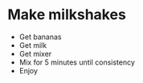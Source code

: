 # Make milkshakes

- Get bananas
- Get milk
- Get mixer
- Mix for 5 minutes until consistency
- Enjoy